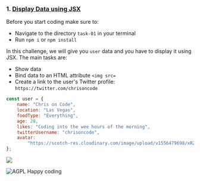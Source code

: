 ### 1. [Display Data using JSX](https://www.robinwieruch.de/react-pass-props-to-component)

Before you start coding make sure to:

- Navigate to the directory `task-01` in your terminal
- Run `npm i` or `npm install`

In this challenge, we will give you `user` data and you have to display it using JSX. The main tasks are:

- Show data
- Bind data to an HTML attribute `<img src=`
- Create a link to the user's Twitter profile: `https://twitter.com/chrisoncode`

```js
const user = {
	name: "Chris on Code",
	location: "Las Vegas",
	foodType: "Everything",
	age: 28,
	likes: "Coding into the wee hours of the morning",
	twitterUsername: "chrisoncode",
	avatar:
		"https://scotch-res.cloudinary.com/image/upload/v1556479698/xRZsnhr0_400x400_cpyg2t.png",
};
```

![](https://scotch-res.cloudinary.com/image/upload/dpr_1,w_700,q_auto:good,f_auto/v1557347114/ngnf9bhkbvrh4hmfydse.png)

![AGPL Happy coding](https://img.shields.io/badge/Happy_coding-</>-blue.svg)
